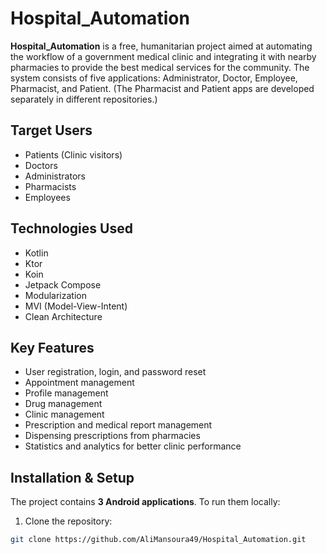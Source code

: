# Hospital_Automation

**Hospital_Automation** is a free, humanitarian project aimed at automating the workflow of a government medical clinic and integrating it with nearby pharmacies to provide the best medical services for the community.
The system consists of five applications: Administrator, Doctor, Employee, Pharmacist, and Patient.
(The Pharmacist and Patient apps are developed separately in different repositories.)

## Target Users
- Patients (Clinic visitors)
- Doctors
- Administrators
- Pharmacists
- Employees

## Technologies Used
- Kotlin
- Ktor
- Koin
- Jetpack Compose
- Modularization
- MVI (Model-View-Intent)
- Clean Architecture

## Key Features
- User registration, login, and password reset
- Appointment management
- Profile management
- Drug management
- Clinic management
- Prescription and medical report management
- Dispensing prescriptions from pharmacies
- Statistics and analytics for better clinic performance

## Installation & Setup
The project contains **3 Android applications**. To run them locally:  

1. Clone the repository:  
```bash
git clone https://github.com/AliMansoura49/Hospital_Automation.git

